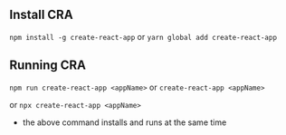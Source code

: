 ## Install CRA

`npm install -g create-react-app`
or
`yarn global add create-react-app`

## Running CRA

`npm run create-react-app <appName>`
or
`create-react-app <appName>`

or
`npx create-react-app <appName>`

- the above command installs and runs at the same time
